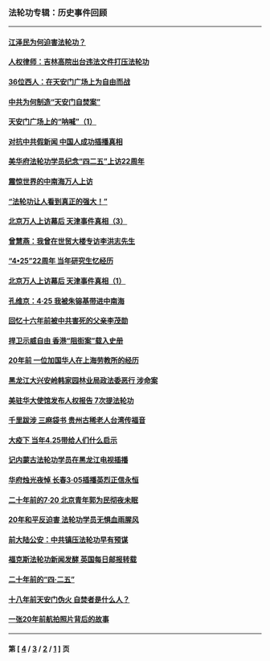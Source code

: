 ### 法轮功专辑：历史事件回顾
---
#### [江泽民为何迫害法轮功？](../../pages/nf5793/n13876324.md?01190430) 
#### [人权律师：吉林高院出台违法文件打压法轮功](../../pages/nf5793/n13825665.md?01190430) 
#### [36位西人：在天安门广场上为自由而战](../../pages/nf5793/n13390029.md?01190430) 
#### [中共为何制造“天安门自焚案”](../../pages/nf5793/n13183270.md?01190430) 
#### [天安门广场上的“呐喊”（1）](../../pages/nf5793/n13105277.md?01190430) 
#### [对抗中共假新闻 中国人成功插播真相](../../pages/nf5793/n12910618.md?01190430) 
#### [美华府法轮功学员纪念“四二五”上访22周年](../../pages/nf5793/n12904445.md?01190430) 
#### [震惊世界的中南海万人上访](../../pages/nf5793/n12903976.md?01190430) 
#### [“法轮功让人看到真正的强大！”](../../pages/nf5793/n12903195.md?01190430) 
#### [北京万人上访幕后 天津事件真相（3）](../../pages/nf5793/n12902807.md?01190430) 
#### [曾慧燕：我曾在世贸大楼专访李洪志先生](../../pages/nf5793/n12898729.md?01190430) 
#### [“4•25”22周年 当年研究生忆经历](../../pages/nf5793/n12894152.md?01190430) 
#### [北京万人上访幕后 天津事件真相（1）](../../pages/nf5793/n12885174.md?01190430) 
#### [孔维京：4·25 我被朱镕基带进中南海](../../pages/nf5793/n12864987.md?01190430) 
#### [回忆十六年前被中共害死的父亲李茂勋](../../pages/nf5793/n12880270.md?01190430) 
#### [捍卫示威自由 香港“阻街案”载入史册](../../pages/nf5793/n12811245.md?01190430) 
#### [20年前 一位加国华人在上海劳教所的经历](../../pages/nf5793/n12707932.md?01190430) 
#### [黑龙江大兴安岭韩家园林业局政法委恶行 涉命案](../../pages/nf5793/n12622815.md?01190430) 
#### [美驻华大使馆发布人权报告 7次提法轮功](../../pages/nf5793/n12520541.md?01190430) 
#### [千里跋涉 三麻袋书 贵州古稀老人台湾传福音](../../pages/nf5793/n12198750.md?01190430) 
#### [大疫下 当年4.25带给人们什么启示](../../pages/nf5793/n12058565.md?01190430) 
#### [记内蒙古法轮功学员在黑龙江电视插播](../../pages/nf5793/n11699194.md?01190430) 
#### [华府烛光夜悼 长春3·05插播英烈正信永恒](../../pages/nf5793/n11397432.md?01190430) 
#### [二十年前的7·20 北京青年郭为民彻夜未眠](../../pages/nf5793/n11354195.md?01190430) 
#### [20年和平反迫害 法轮功学员无惧血雨腥风](../../pages/nf5793/n11348279.md?01190430) 
#### [前大陆公安：中共镇压法轮功早有预谋](../../pages/nf5793/n11352168.md?01190430) 
#### [福克斯法轮功新闻发酵  英国每日邮报转载](../../pages/nf5793/n11285952.md?01190430) 
#### [二十年前的“四·二五”](../../pages/nf5793/n11207639.md?01190430) 
#### [十八年前天安门伪火 自焚者是什么人？](../../pages/nf5793/n10996556.md?01190430) 
#### [一张20年前航拍照片背后的故事](../../pages/nf5793/n10693797.md?01190430) 

---
#### 第 [ [4](./4.md?01190430) / [3](./3.md?01190430) / [2](./2.md?01190430) / [1](./1.md?01190430) ] 页
